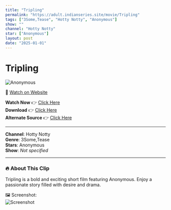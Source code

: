 ```yaml
---
title: "Tripling"
permalink: "https://adult.indianseries.site/movie/Tripling"
tags: ["3Some,Tease", "Hotty Notty", "Anonymous"]
show: ""
channel: "Hotty Notty"
star: ["Anonymous"]
layout: post
date: "2025-01-01"
---
```


# Tripling

![Anonymous](https://shorts.desisins.com/wp-content/uploads/2023/04/Tripling-Hotty-Notty-shorts.desisins.com_.jpg)

🔗 [Watch on Website](https://adult.indianseries.site/movie/Tripling)

**Watch Now** 👉 [Click Here](https://adult.indianseries.site/movie/Tripling)  
**Download** 👉 [Click Here](https://adult.indianseries.site/movie/Tripling)  
**Alternate Source** 👉 [Click Here](https://adult.indianseries.site/movie/Tripling)

---

**Channel**: Hotty Notty  
**Genre**: 3Some,Tease  
**Stars**: Anonymous  
**Show**: *Not specified*

---

### 🔥 About This Clip

Tripling is a bold and exciting short film featuring Anonymous. Enjoy a passionate story filled with desire and drama.
 
🖼️ Screenshot:  
![Screenshot](https://shorts.desisins.com/wp-content/uploads/2023/04/Tripling-Hotty-Notty-shorts.desisins.com_.jpg)
